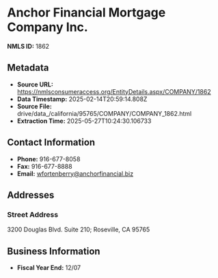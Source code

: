 # Anchor Financial Mortgage Company Inc.

**NMLS ID:** 1862

## Metadata
- **Source URL:** https://nmlsconsumeraccess.org/EntityDetails.aspx/COMPANY/1862
- **Data Timestamp:** 2025-02-14T20:59:14.808Z
- **Source File:** drive/data_/california/95765/COMPANY/COMPANY_1862.html
- **Extraction Time:** 2025-05-27T10:24:30.106733

## Contact Information
- **Phone:** 916-677-8058
- **Fax:** 916-677-8888
- **Email:** wfortenberry@anchorfinancial.biz

## Addresses
### Street Address
3200 Douglas Blvd. Suite 210; Roseville, CA 95765

## Business Information
- **Fiscal Year End:** 12/07
